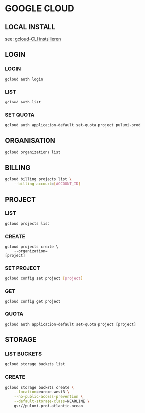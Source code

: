 GOOGLE CLOUD
============


LOCAL INSTALL
-------------

see: [gcloud-CLI installieren](https://cloud.google.com/sdk/docs/install?hl=de)


LOGIN
-----

### LOGIN

```bash
gcloud auth login
```

### LIST

```bash
gcloud auth list
```

### SET QUOTA

```bash
gcloud auth application-default set-quota-project pulumi-prod
```

ORGANISATION
------------

```bash
gcloud organizations list
```

BILLING
-------

```bash
gcloud billing projects list \
	--billing-account=[ACCOUNT_ID]
```

PROJECT
-------

### LIST

```bash
gcloud projects list
```

### CREATE

```
gcloud projects create \
	--organization=
[project]
```


### SET PROJECT

```bash
gcloud config set project [project]
```

### GET


```bash
gcloud config get project
```

### QUOTA

```
gcloud auth application-default set-quota-project [project]
```

STORAGE
-------

### LIST BUCKETS

```bash
gcloud storage buckets list
```

### CREATE

```bash
gcloud storage buckets create \
	--location=europe-west3 \
	--no-public-access-prevention \
	--default-storage-class=NEARLINE \
	gs://pulumi-prod-atlantic-ocean
```